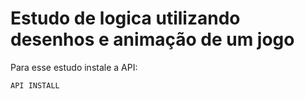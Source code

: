 # Estudo de logica utilizando desenhos e animação de um jogo

Para esse estudo instale a API:

```
API INSTALL
```
